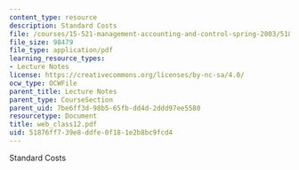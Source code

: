 ```yaml
---
content_type: resource
description: Standard Costs
file: /courses/15-521-management-accounting-and-control-spring-2003/51876ff739e8ddfe0f181e2b8bc9fcd4_web_class12.pdf
file_size: 98479
file_type: application/pdf
learning_resource_types:
- Lecture Notes
license: https://creativecommons.org/licenses/by-nc-sa/4.0/
ocw_type: OCWFile
parent_title: Lecture Notes
parent_type: CourseSection
parent_uid: 7be6ff3d-98b5-65fb-dd4d-2ddd97ee5580
resourcetype: Document
title: web_class12.pdf
uid: 51876ff7-39e8-ddfe-0f18-1e2b8bc9fcd4
---
```

Standard Costs